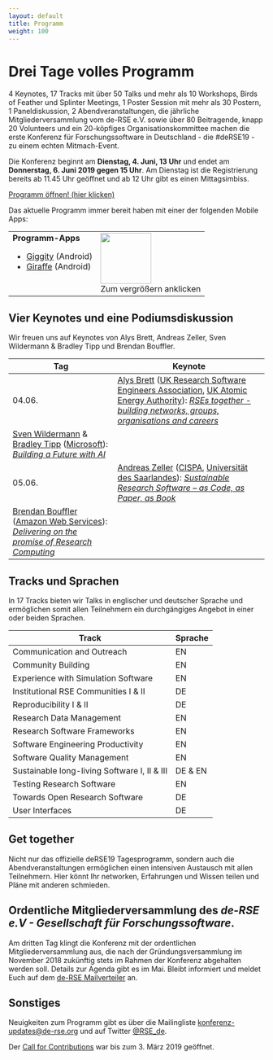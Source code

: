 ```yaml
--- 
layout: default 
title: Programm
weight: 100
---
```



# Drei Tage volles Programm

4 Keynotes, 17 Tracks mit über 50 Talks und mehr als 10 Workshops, Birds of Feather und Splinter Meetings, 1 Poster Session mit mehr als 30 Postern, 1 Paneldiskussion, 2 Abendveranstaltungen, die jährliche Mitgliederversammlung vom de-RSE e.V. sowie über 80 Beitragende, knapp 20 Volunteers und ein 20-köpfiges Organisationskommittee machen die erste Konferenz für Forschungssoftware in Deutschland - die #deRSE19 - zu einem echten Mitmach-Event.

Die Konferenz beginnt am **Dienstag, 4. Juni, 13 Uhr** und endet am **Donnerstag, 6. Juni 2019 gegen 15 Uhr**. Am Dienstag ist die Registrierung bereits ab 11.45 Uhr geöffnet und ab 12 Uhr gibt es einen Mittagsimbiss.

<a href="https://derse19.uni-jena.de/derse19/schedule/" class="btn btn-info glyphicon-pencil" target="_blank">Programm öffnen! (hier klicken)</a>

Das aktuelle Programm immer bereit haben mit einer der folgenden Mobile Apps:

<table>
<tr>
<td valign="top">
<b>Programm-Apps</b>
<ul>
<li><a href="https://play.google.com/store/apps/details?id=net.gaast.giggity">Giggity</a> (Android)</li>
<li><a href="https://play.google.com/store/apps/details?id=org.splitbrain.giraffe">Giraffe</a> (Android)</li>
</ul>
</td>
<td valign="top">
<a href="{{ '/assets/img/conf/qrcode_program.png' | prepend: site.baseurl }}"><img src="{{ '/assets/img/conf/qrcode_program.png' | prepend: site.baseurl }}" style="width: 100px;"/></a><br/>Zum vergrößern anklicken
</td>
</tr>
</table>


## Vier Keynotes und eine Podiumsdiskussion

Wir freuen uns auf Keynotes von Alys Brett, Andreas Zeller, Sven Wildermann & Bradley Tipp und Brendan Bouffler.

Tag | Keynote
-- | --
04.06. | [Alys Brett](https://derse19.uni-jena.de/derse19/speaker/FJWC3N/) ([UK Research Software Engineers Association](https://rse.ac.uk/), [UK Atomic Energy Authority](https://www.gov.uk/government/organisations/uk-atomic-energy-authority)): [*RSEs together - building networks, groups, organisations and careers*](https://derse19.uni-jena.de/derse19/talk/ZD3B3K/)
 | [Sven Wildermann](https://derse19.uni-jena.de/derse19/speaker/PLTTQ3/) & [Bradley Tipp](https://derse19.uni-jena.de/derse19/speaker/RKFTQ8/) ([Microsoft](https://azure.microsoft.com/de-de/)): [*Building a Future with AI*](https://derse19.uni-jena.de/derse19/talk/PCQSRY/)
05.06. | [Andreas Zeller](https://www.st.cs.uni-saarland.de/zeller/) ([CISPA](https://www.cispa.saarland/), [Universität des Saarlandes](https://www.st.cs.uni-saarland.de/)): [*Sustainable Research Software – as Code, as Paper, as Book*](https://derse19.uni-jena.de/derse19/talk/ZCYXEM/)
 | [Brendan Bouffler](https://derse19.uni-jena.de/derse19/speaker/7PGVRZ/) ([Amazon Web Services](https://aws.amazon.com/)): [*Delivering on the promise of Research Computing*](https://derse19.uni-jena.de/derse19/talk/CQ7KEC/)

## Tracks und Sprachen

In 17 Tracks bieten wir Talks in englischer und deutscher Sprache und ermöglichen somit allen Teilnehmern ein durchgängiges Angebot in einer oder beiden Sprachen.

Track | Sprache
-- | --
Communication and Outreach | EN
Community Building | EN
Experience with Simulation Software | EN
Institutional RSE Communities I & II | DE 
Reproducibility I & II | DE 
Research Data Management | EN
Research Software Frameworks | EN
Software Engineering Productivity | EN
Software Quality Management | EN
Sustainable long-living Software I, II & III | DE & EN
Testing Research Software | EN
Towards Open Research Software | DE
User Interfaces | DE

## Get together

Nicht nur das offizielle deRSE19 Tagesprogramm, sondern auch die Abendveranstaltungen ermöglichen einen intensiven Austausch mit allen Teilnehmern. Hier könnt Ihr networken, Erfahrungen und Wissen teilen und Pläne mit anderen schmieden.

## Ordentliche Mitgliederversammlung des *de-RSE e.V - Gesellschaft für Forschungssoftware*.

Am dritten Tag klingt die Konferenz mit der ordentlichen Mitgliederversammlung aus, die nach der Gründungsversammlung im November 2018 zukünftig stets im Rahmen der Konferenz abgehalten werden soll. Details zur Agenda gibt es im Mai. Bleibt informiert und meldet Euch auf dem [de-RSE Mailverteiler](../join.html) an.

## Sonstiges

Neuigkeiten zum Programm gibt es über die Mailingliste [konferenz-updates@de-rse.org](https://ml06.ispgateway.de/mailman/listinfo/konferenz-updates_de-rse.org) und auf Twitter [@RSE_de](https://twitter.com/RSE_de).

Der [Call for Contributions](call.html) war bis zum 3. März 2019 geöffnet.
